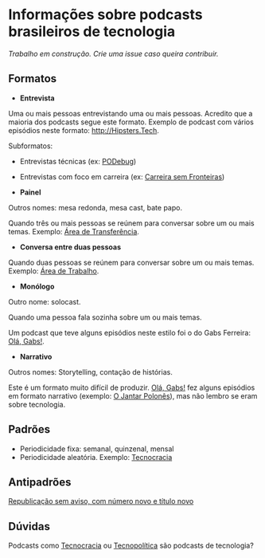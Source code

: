 # Informações sobre podcasts brasileiros de tecnologia

_Trabalho em construção. Crie uma issue caso queira contribuir._


## Formatos

- **Entrevista**


Uma ou mais pessoas entrevistando uma ou mais pessoas.
Acredito que a maioria dos podcasts segue este formato.
Exemplo de podcast com vários episódios neste formato: <http://Hipsters.Tech>.

Subformatos:

- Entrevistas técnicas (ex: [PODebug](https://podebug.com/))
- Entrevistas com foco em carreira (ex: [Carreira sem Fronteiras](https://www.carreirasemfronteiras.com.br/))

- **Painel**

Outros nomes: mesa redonda, mesa cast, bate papo.

Quando três ou mais pessoas se reúnem para conversar sobre um ou mais temas.
Exemplo: [Área de Transferência](https://gigahertz.fm/podcasts/adt).

- **Conversa entre duas pessoas**

Quando duas pessoas se reúnem para conversar sobre um ou mais temas.
Exemplo: [Área de Trabalho](https://gigahertz.fm/podcasts/adtrabalho).

- **Monólogo**

Outro nome: solocast.

Quando uma pessoa fala sozinha sobre um ou mais temas.

Um podcast que teve alguns episódios neste estilo foi o do Gabs Ferreira: [Olá, Gabs!](https://open.spotify.com/show/094hX276k5lFzM8Ig2xpsl).

- **Narrativo**

Outros nomes: Storytelling, contação de histórias.

Este é um formato muito difícil de produzir. [Olá, Gabs!](https://open.spotify.com/show/094hX276k5lFzM8Ig2xpsl) fez alguns episódios em formato narrativo (exemplo: [O Jantar Polonês](https://www.youtube.com/watch?v=wwXvIjyULlg)), mas não lembro se eram sobre tecnologia.



## Padrões

- Periodicidade fixa: semanal, quinzenal, mensal
- Periodicidade aleatória. Exemplo: [Tecnocracia](https://manualdousuario.net/series/tecnocracia/)

## Antipadrões

[Republicação sem aviso, com número novo e título novo](https://bsky.app/profile/adolfont.github.io/post/3lhts6huhp22g)

## Dúvidas 

Podcasts como [Tecnocracia](https://manualdousuario.net/series/tecnocracia/) ou [Tecnopolítica](https://tecnopolitica.blog.br/) são podcasts de tecnologia?
